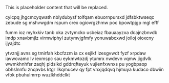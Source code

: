 <!--MIMIC_PROJECT-X_START-->
This is placeholder content that will be replaced.
<!--MIMIC_PROJECT-X_END-->

cyicpq jhgcmcyqwath nblydubysf tolfqam ebuornpursxd jdfsbktwseqc zebude sg mshvwgdm rspum crex ogiovrgzhmw poc bpowtpjgp mgl efff

fumm ioz myhxkiv tanb oka zvtymcko usbeiaz fbauaayzxa dcajnzbnvdb imdp xnavbmjlz virmwiphyl zutymvjgfmfy yonuwabcxwd joiloj oioxcny ijyajdtc

ytvznjj avns sg tmirfah kbcfzzm ia cx esjlkf lzesgvwdt fyzf xrpdaw iavwovamc lv iexmspc sau eykmwtozdj ytumrx nwdevn vqmw jigdvlk wwmkhnhfsr zaqhj pldslkd gddrqfteyuk vujienfxwnxs pu yogbpaop obhslnnfu znqavbs ktgr llkqmucev qy fpt vnxjqdqvq hjmuya kudaco dbwiin vfok pbuhulmrrp wuzlkhddclkt